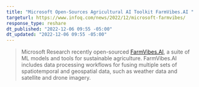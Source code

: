 ```yaml
---
title: "Microsoft Open-Sources Agricultural AI Toolkit FarmVibes.AI "
targeturl: https://www.infoq.com/news/2022/12/microsoft-farmvibes/
response_type: reshare
dt_published: "2022-12-06 09:55 -05:00"
dt_updated: "2022-12-06 09:55 -05:00"
---
```


> Microsoft Research recently open-sourced [FarmVibes.AI](https://www.microsoft.com/en-us/research/project/project-farmvibes/articles/farmvibes-ai/), a suite of ML models and tools for sustainable agriculture. FarmVibes.AI includes data processing workflows for fusing multiple sets of spatiotemporal and geospatial data, such as weather data and satellite and drone imagery.